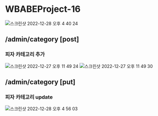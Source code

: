 # WBABEProject-16
![스크린샷 2022-12-28 오후 4 40 24](https://user-images.githubusercontent.com/75558135/209776503-600e2063-e2b8-4191-a4fc-94b62e628ba6.png)


## /admin/category [post]
### 피자 카테고리 추가 
![스크린샷 2022-12-27 오후 11 49 24](https://user-images.githubusercontent.com/75558135/209776657-3dbd96a7-30ef-4311-b741-9f339c7baa58.png)
![스크린샷 2022-12-27 오후 11 49 30](https://user-images.githubusercontent.com/75558135/209778197-eb3ef4af-ed58-46ad-b721-a7e2f82e3b35.png)

## /admin/category [put]
### 피자 카테고리 update
![스크린샷 2022-12-28 오후 4 56 03](https://user-images.githubusercontent.com/75558135/209778423-4751c525-312f-4fd8-b5a1-1b7b5c199d45.png)
